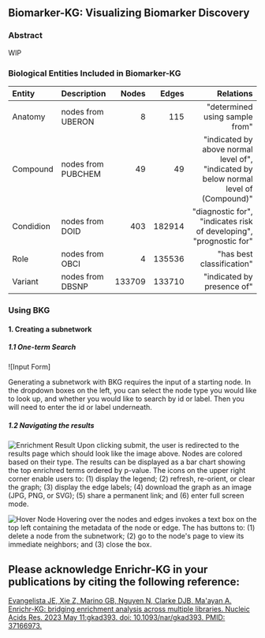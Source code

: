 ## Biomarker-KG: Visualizing Biomarker Discovery


### Abstract

WIP 


### Biological Entities Included in Biomarker-KG
| Entity      | Description        |     Nodes |     Edges |                                      Relations|
|:----------|:-------------------|----------:|----------:|------------------------------------------------------------------------------------:|
| Anatomy   | nodes from UBERON  |       8 |     115 | "determined using sample from"                                                      |
| Compound  | nodes from PUBCHEM |      49 |      49 | "indicated by above normal level of", "indicated by below normal level of (Compound)" |
| Condidion | nodes from DOID    |     403 |  182914 | "diagnostic for", "indicates risk of developing", "prognostic for"                      |
| Role      | nodes from OBCI    |       4 |  135536 | "has best classification"                                                           |
| Variant   | nodes from DBSNP   |  133709 |  133710 | "indicated by presence of"                                                          |

### Using BKG

#### 1. Creating a subnetwork
##### 1.1 One-term Search
![Input Form]

Generating a subnetwork with BKG requires the input of a starting node. In the dropdown boxes on the left, you can select the node type you would like to look up, and whether you would like to search by id or label. Then you will need to enter the id or label underneath.

##### 1.2 Navigating the results
![Enrichment Result](https://s3.amazonaws.com/maayan-kg/enrichr-kg/assets/060624/enrichment_result.png)
Upon clicking submit, the user is redirected to the results page which should look like the image above. Nodes are colored based on their type. The results can be displayed as a bar chart showing the top enrichred terms ordered by p-value. The icons on the upper right corner enable users to: (1) display the legend; (2) refresh, re-orient, or clear the graph; (3) display the edge labels; (4) download the graph as an image (JPG, PNG, or SVG); (5) share a permanent link; and (6) enter full screen mode.

![Hover Node](https://s3.amazonaws.com/maayan-kg/enrichr-kg/assets/060624/hover.png)
Hovering over the nodes and edges invokes a text box on the top left containing the metadata of the node or edge. The has buttons to: (1) delete a node from the subnetwork; (2) go to the node's page to view its immediate neighbors; and (3) close the box.

## Please acknowledge Enrichr-KG in your publications by citing the following reference:

[Evangelista JE, Xie Z, Marino GB, Nguyen N, Clarke DJB, Ma'ayan A. Enrichr-KG: bridging enrichment analysis across multiple libraries. Nucleic Acids Res. 2023 May 11:gkad393. doi: 10.1093/nar/gkad393. PMID: 37166973.](https://academic.oup.com/nar/article/51/W1/W168/7160192)